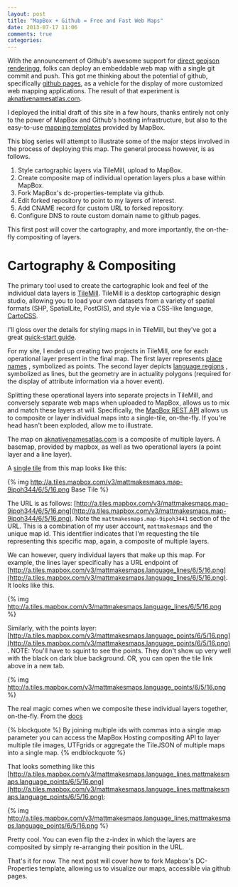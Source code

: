 ```yaml
---
layout: post
title: "MapBox + Github = Free and Fast Web Maps"
date: 2013-07-17 11:06
comments: true
categories: 
---
```


With the announcement of Github's awesome support for [direct geojson renderingg](http://www.mapbox.com/blog/github-mapbox-maps/),
folks can deploy an embeddable web map with a single git commit and push. This got me
thinking about the potential of github, specifically [github pages](http://pages.github.com/),
as a vehicle for the display of more customized web mapping applications. The result of that
experiment is [aknativenamesatlas.com](http://aknativenamesatlas.com). <!-- more -->

I deployed the initial draft of this site in a few hours, thanks entirely not only to 
the power of MapBox and Github's hosting infrastructure, but also to the easy-to-use
[mapping templates](http://www.mapbox.com/map-sites/) provided by MapBox.

This blog series will attempt to illustrate some of the major steps involved in the
process of deploying this map. The general process however, is as follows.

1. Style cartographic layers via TileMill, upload to MapBox.
2. Create composite map of individual operation layers plus a base within MapBox.
3. Fork MapBox's dc-properties-template via github.
4. Edit forked repository to point to my layers of interest.
5. Add CNAME record for custom URL to forked repository.
6. Configure DNS to route custom domain name to github pages.

This first post will cover the cartography, and more importantly, the on-the-fly compositing of
layers.

# Cartography & Compositing

The primary tool used to create the cartographic look and feel of the individual data layers is
[TileMill](http://www.mapbox.com/tilemill/). TileMill is a desktop cartographic design studio, allowing you to
load your own datasets from a variety of spatial formats (SHP, SpatialLite, PostGIS), and style via a CSS-like
language, [CartoCSS](http://www.mapbox.com/tilemill/docs/manual/carto/).

I'll gloss over the details for styling maps in in TileMill, but they've got a great
[quick-start guide](http://www.mapbox.com/tilemill/docs/crashcourse/introduction/).

For my site, I ended up creating two projects in TileMill, one for each operational layer present in the final
map. The first layer represents [place names](http://a.tiles.mapbox.com/v3/mattmakesmaps.language_points/page.html)
, symbolized as points. The second layer depicts [language regions](http://a.tiles.mapbox.com/v3/mattmakesmaps.language_lines/page.html)
, symbolized as lines, but the geometry are in actuality polygons (required for the display of attribute information via a hover event).

Splitting these operational layers into separate projects in TileMill, and conversely separate web maps when uploaded to MapBox, allows
us to mix and match these layers at will. Specifically, the [MapBox REST API](http://www.mapbox.com/developers/api/#Map.resources)
allows us to composite or layer individual maps into a single-tile, on-the-fly. If you're head hasn't been exploded, allow me to illustrate.

The map on [aknativenamesatlas.com](http://aknativenamesatlas.com) is a composite of multiple layers. A basemap, provided by mapbox, as well as two operational layers (a point layer and a line layer).

A [single tile](http://a.tiles.mapbox.com/v3/mattmakesmaps.map-9ipoh344/6/5/16.png) from this map looks like this:

{% img http://a.tiles.mapbox.com/v3/mattmakesmaps.map-9ipoh344/6/5/16.png Base Tile %}

The URL is as follows: [http://a.tiles.mapbox.com/v3/mattmakesmaps.map-9ipoh344/6/5/16.png](http://a.tiles.mapbox.com/v3/mattmakesmaps.map-9ipoh344/6/5/16.png). Note the `mattmakesmaps.map-9ipoh3441` section of the URL. This is a combination of my user account, `mattmakesmaps` and the unique map id. This identifier indicates that I'm requesting the tile representing this specific map, again, a composite of multiple layers.

We can however, query individual layers that make up this map. For example, the lines layer specifically has a URL endpoint of [http://a.tiles.mapbox.com/v3/mattmakesmaps.language_lines/6/5/16.png](http://a.tiles.mapbox.com/v3/mattmakesmaps.language_lines/6/5/16.png). It looks like this.

{% img http://a.tiles.mapbox.com/v3/mattmakesmaps.language_lines/6/5/16.png %}

Similarly, with the points layer: [http://a.tiles.mapbox.com/v3/mattmakesmaps.language_points/6/5/16.png](http://a.tiles.mapbox.com/v3/mattmakesmaps.language_points/6/5/16.png). NOTE: You'll have to squint to see the points. They don't show up very well with the black on dark blue background. OR, you can open the tile link above in a new tab.

{% img http://a.tiles.mapbox.com/v3/mattmakesmaps.language_points/6/5/16.png %}

The real magic comes when we composite these individual layers together, on-the-fly. From the [docs](http://www.mapbox.com/developers/api/#Map.resources)

{% blockquote %}
By joining multiple ids with commas into a single :map parameter you can access the MapBox Hosting compositing API to layer multiple tile images, UTFgrids or aggregate the TileJSON of multiple maps into a single map.
{% endblockquote %}

That looks something like this [http://a.tiles.mapbox.com/v3/mattmakesmaps.language_lines,mattmakesmaps.language_points/6/5/16.png](http://a.tiles.mapbox.com/v3/mattmakesmaps.language_lines,mattmakesmaps.language_points/6/5/16.png): 

{% img http://a.tiles.mapbox.com/v3/mattmakesmaps.language_lines,mattmakesmaps.language_points/6/5/16.png %}

Pretty cool. You can even flip the z-index in which the layers are composited by simply re-arranging their position in the URL.

That's it for now. The next post will cover how to fork Mapbox's DC-Properties template, allowing us to visualize our maps, accessible via github pages. 
